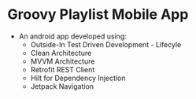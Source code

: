 # Groovy Playlist Mobile App

 - An android app developed using:
	 - Outside-In Test Driven Development - Lifecyle 
	 - Clean Architecture
	 - MVVM Architecture
	 - Retrofit REST Client
	 - Hilt for Dependency Injection
   - Jetpack Navigation 
